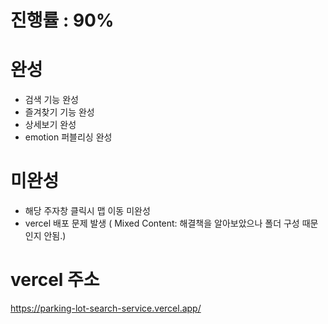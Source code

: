 # 진행률 : 90%

# 완성
- 검색 기능 완성
- 즐겨찾기 기능 완성
- 상세보기 완성
- emotion 퍼블리싱 완성

# 미완성
- 해당 주자창 클릭시 맵 이동 미완성
- vercel 배포 문제 발생 ( Mixed Content: 해결책을 알아보았으나 폴더 구성 때문인지 안됨.)

# vercel 주소
https://parking-lot-search-service.vercel.app/
